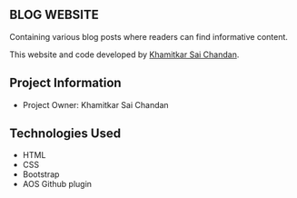 ## BLOG WEBSITE

Containing various blog posts where readers can find informative content.

This website and code developed by [Khamitkar Sai Chandan](https://www.linkedin.com/in/khamitkar-sai-chandan-b91802259).

## Project Information
- Project Owner: Khamitkar Sai Chandan

## Technologies Used
- HTML
- CSS
- Bootstrap
- AOS Github plugin
